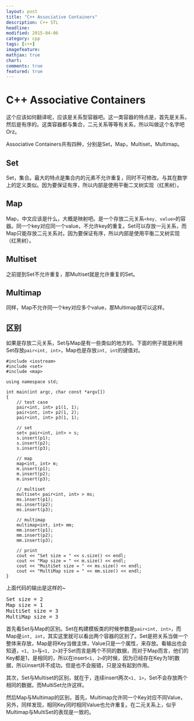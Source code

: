 ```yaml
---
layout: post
title: "C++ Associative Containers"
description: C++ STL
headline:
modified: 2015-04-06
category: cpp
tags: [c++]
imagefeature:
mathjax: true
chart:
comments: true
featured: true
---
```


# C++ Associative Containers

这个应该如何翻译呢，应该是关系型容器吧。这一类容器的特点是，首先是关系，然后是有序的。这类容器都与集合，二元关系等等有关系，所以叫做这个名字吧Orz。

Associative Containers共有四种，分别是Set，Map，Multiset，Multimap。

## Set

Set，集合。最大的特点是集合内的元素不允许重复，同时不可修改。与其在数学上的定义类似。因为要保证有序，所以内部是使用平衡二叉树实现（红黑树）。

## Map

Map，中文应该是什么，大概是映射吧。是一个存放二元关系`<key, value>`的容器。同一个key对应同一个value，不允许key的重复。Set可以存放一元关系，而Map只能存放二元关系对。因为要保证有序，所以内部是使用平衡二叉树实现（红黑树）。

## Multiset

之前提到Set不允许重复，那Multiset就是允许重复的Set。

## Multimap

同样，Map不允许同一个key对应多个value，那Multimap就可以这样。

## 区别

如果是存放二元关系，Set与Map是有一些类似的地方的。下面的例子就是利用Set存放`pair<int, int>`，Map也是存放`int, int`的键值对。

	#include <iostream>
	#include <set>
	#include <map>

	using namespace std;

	int main(int argc, char const *argv[])
	{
		// test case
		pair<int, int> p1(1, 1); 
		pair<int, int> p2(1, 2);
		pair<int, int> p3(1, 1);

		// set
		set< pair<int, int> > s; 
		s.insert(p1); 
		s.insert(p2); 
		s.insert(p3);

		// map
		map<int, int> m; 
		m.insert(p1); 
		m.insert(p2);
		m.insert(p3); 

		// multiset
		multiset< pair<int, int> > ms;
		ms.insert(p1); 
		ms.insert(p2);
		ms.insert(p3);

		// multimap
		multimap<int, int> mm;
		mm.insert(p1);
		mm.insert(p2);
		mm.insert(p3);

		// print
		cout << "Set size = " << s.size() << endl; 
		cout << "Map size = " << m.size() << endl;
		cout << "MuitiSet size = " << ms.size() << endl; 
		cout << "MultiMap size = " << mm.size() << endl;
	}

上面代码的输出是这样的~

<pre>
Set size = 2
Map size = 1
MuitiSet size = 3
MultiMap size = 3
</pre>

首先看Set与Map的区别。Set在构建模板类的时候参数是`pair<int, int>`，而Map是`int, int`，其实这里就可以看出两个容器的区别了。Set是把关系当做一个整体来存放，Map是将Key当做主体，Value只是一个属性，来存放。看输出也会知道，`<1, 1>`与`<1, 2>`对于Set而言是两个不同的数据，而对于Map而言，他们的Key都是1，是相同的，所以在insert`<1, 2>`的时候，因为已经存在Key为1的数据，所以insert并不成功。但是也不会报错，只是没有起到作用。

其次，Set与Multiset的区别，就在于，连续insert两次`<1, 1>`，Set不会存放两个相同的数据，而MultiSet允许这样。

然后Map与Multimap的区别，首先，Multimap允许同一个Key对应不同Value，另外，同样发现，相同Key同时相同Value也允许重复。在二元关系上，似乎Multimap与MultiSet的表现是一致的。